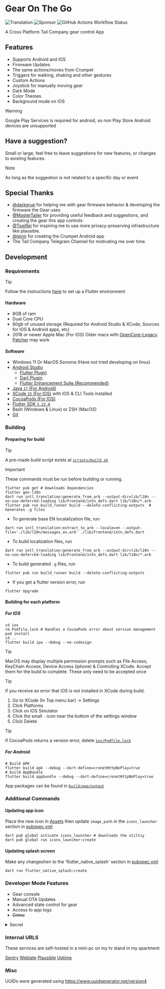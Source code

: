 # Gear On The Go

![Translation](https://img.shields.io/weblate/progress/tail_app?server=https%3A%2F%2Fweblate.codel1417.xyz&style=for-the-badge)
![Sponsor](https://img.shields.io/github/sponsors/codel1417?style=for-the-badge)
![GitHub Actions Workflow Status](https://img.shields.io/github/actions/workflow/status/codel1417/tail_app/build.yml?style=for-the-badge)

A Cross Platform Tail Company gear control App

## Features

- Supports Android and IOS
- Firmware Updates
- The same actions/moves from Crumpet
- Triggers for walking, shaking and other gestures
- Custom Actions
- Joystick for manually moving gear
- Dark Mode
- Color Themes
- Background mode on IOS

> [!WARNING]
> Google Play Services is required for android, so non Play Store Android devices are unsupported

## Have a suggestion?

Small or large, feel free to leave suggestions for new features, or changes to existing features.

> [!NOTE]
> As long as the suggestion is not related to a specific day or event

## Special Thanks

- [@darkgrue](https://github.com/darkgrue) for helping me with gear firmware behavior & developing the firmware the Gear uses
- [@MasterTailer](https://github.com/MasterTailer) for providing useful feedback and suggestions, and creating the gear this app controls
- [@ToeiRei](https://github.com/ToeiRei) for inspiring me to use more privacy-preserving infrastructure like plausible.
- [@leinir](https://github.com/leinir) for creating the Crumpet Android app
- The Tail Company Telegram Channel for motivating me over time.

## Development

### Requirements

> [!TIP]
> Follow the instructions [here](https://docs.flutter.dev/get-started/install/windows/mobile?tab=download#software-requirements) to set up a Flutter environment

#### Hardware

- 8GB of ram
- Dual Core CPU
- 80gb of unused storage (Required for Android Studio & XCode, Sources for IOS & Android apps, etc)
- 2018 or newer Apple Mac (For IOS) Older macs with [OpenCore-Legacy Patcher](https://dortania.github.io/OpenCore-Legacy-Patcher/) may work

#### Software

- Windows 11 Or MacOS Sonoma (Have not tried developing on linux)
- [Android Studio](https://developer.android.com/studio)
    - [Flutter Plugin](https://plugins.jetbrains.com/plugin/9212-flutter)
    - [Dart Plugin](https://plugins.jetbrains.com/plugin/6351-dart)
    - [Flutter Enhancement Suite (Recommended)](https://plugins.jetbrains.com/plugin/12693-flutter-enhancement-suite)
- [Java `17` (For Android)](https://adoptium.net/temurin/releases/?package=jdk&version=17)
- [XCode `15` (For IOS)](https://developer.apple.com/xcode/) with IOS & CLI Tools installed
- [CocoaPods (For IOS)](https://cocoapods.org/)
- [Flutter SDK `3.22.0`](https://docs.flutter.dev/get-started/install)
- Bash (Windows & Linux) or ZSH (MacOS)
- [Git](https://git-scm.com/downloads)

### Building

#### Preparing for build

> [!TIP]
> A pre-made build script exists at [`scripts/build,sh`](Scripts/build.sh)

> [!IMPORTANT]
> These commands must be run before building or running.

```shell
flutter pub get # Downloads Dependencies 
flutter gen-l10n
dart run intl_translation:generate_from_arb --output-dir=lib/l10n --no-use-deferred-loading lib/Frontend/intn_defs.dart lib/l10n/*.arb
flutter pub run build_runner build --delete-conflicting-outputs  # Generates .g files
```

- To generate base EN localalization file, run

```shell
dart run intl_translation:extract_to_arb --locale=en --output-file='./lib/l10n/messages_en.arb' ./lib/Frontend/intn_defs.dart
```

- To build localization files, run

```shell
dart run intl_translation:generate_from_arb --output-dir=lib/l10n --no-use-deferred-loading lib/Frontend/intn_defs.dart lib/l10n/*.arb
```

- To build generated `.g` files, run

```shell
flutter pub run build_runner build --delete-conflicting-outputs
```

- If you get a flutter version error, run

```shell
flutter Upgrade
```

#### Building for each platform

##### For IOS

```shell
cd ios
rm Podfile.lock # Handles a CocoaPods error about version management
pod install
cd ..
flutter build ipa --debug --no-codesign
```

> [!TIP]
> MacOS may display multiple permission prompts such as File Access, KeyChain Access, Device Access (iphone) & Controlling XCode. Accept them for the build to complete. These only need to be accepted once

> [!TIP]
> If you receive an error that IOS is not installed in XCode during build.
> 1. Go to XCode (In Top menu bar) -> Settings
> 2. Click Platforms
> 3. Click on IOS Simulator
> 4. Click the small `-` icon near the bottom of the settings window
> 5. Click Delete

> [!TIP]
> If CocoaPods returns a version error, delete [`ios/Podfile.lock`](ios/Podfile.lock)

##### For Android

```shell
# Build APK
flutter build apk --debug --dart-define=cronetHttpNoPlay=true
# build AppBundle
flutter build appbundle --debug --dart-define=cronetHttpNoPlay=true
```

App packages can be found in [`build/app/output`](build/app/outputs/)

### Additional Commands

#### Updating app icon

Place the new icon in [Assets](assets/) then update `image_path` in the `icons_launcher` section in [pubspec.yml](pubspec.yml)

```shell
dart pub global activate icons_launcher # downloads the utiltiy
dart pub global run icons_launcher:create
```

#### Updating splash screen

Make any changeshen to the 'flutter_native_splash' section in [pubspec.yml](pubspec.yml)

```shell
dart run flutter_native_splash:create
```

### Developer Mode Features

- Gear console
- Manual OTA Updates
- Advanced state control for gear
- Access to app logs
- ~~Crime~~

<details>

<summary>Secret</summary>

To enter the in-app Developer Mode, follow these instructions

1. Long press Github button, enter the following code
2. `🦊🐉🦦🦖`

To Turn off Developer Mode

1. go to More -> Settings -> Developper Mode
2. Turn off `showDebugging`

</details>

### Internal URLS

These services are self-hosted in a mini-pc on my tv stand in my apartment

[Sentry](https://sentry.codel1417.xyz/organizations/sentry/projects/tail_app/?project=2)
[Weblate](https://weblate.codel1417.xyz/projects/tail_app/tail_app/)
[Plausible](https://plausible.codel1417.xyz/tail-app)
[Uptime](https://uptime.codel1417.xyz/status/public)

### Misc

UUIDs were generated using https://www.uuidgenerator.net/version4
